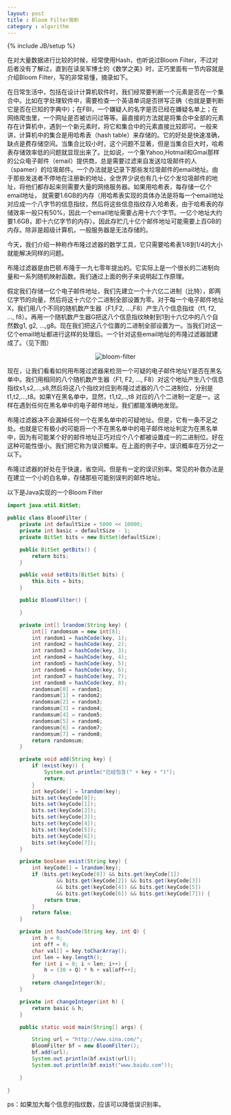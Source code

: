 ```yaml
---
layout: post
title : Bloom Filter简析
category : algorithm
---
```

{% include JB/setup %}

在对大量数据进行比较的时候，经常使用Hash，也听说过Bloom Filter，不过对后者没有了解过，直到在读吴军博士的《数学之美》时，正巧里面有一节内容就是介绍Bloom Filter，写的非常易懂，摘录如下。

在日常生活中，包括在设计计算机软件时，我们经常要判断一个元素是否在一个集合中。比如在字处理软件中，需要检查一个英语单词是否拼写正确（也就是要判断它是否在已知的字典中）；在FBI，一个嫌疑人的名字是否已经在嫌疑名单上；在网络爬虫里，一个网址是否被访问过等等。最直接的方法就是将集合中全部的元素存在计算机中，遇到一个新元素时，将它和集合中的元素直接比较即可。一般来讲，计算机中的集合是用哈希表（hash table）来存储的。它的好处是快速准确，缺点是费存储空间。当集合比较小时，这个问题不显著，但是当集合巨大时，哈希表存储效率低的问题就显现出来了。比如说，一个象Yahoo,Hotmail和Gmai那样的公众电子邮件（email）提供商，总是需要过滤来自发送垃圾邮件的人（spamer）的垃圾邮件。一个办法就是记录下那些发垃圾邮件的email地址。由于那些发送者不停地在注册新的地址，全世界少说也有几十亿个发垃圾邮件的地址，将他们都存起来则需要大量的网络服务器。如果用哈希表，每存储一亿个email地址， 就需要1.6GB的内存（用哈希表实现的具体办法是将每一个email地址对应成一个八字节的信息指纹，然后将这些信息指纹存入哈希表，由于哈希表的存储效率一般只有50%，因此一个email地址需要占用十六个字节。一亿个地址大约要1.6GB，即十六亿字节的内存）。因此存贮几十亿个邮件地址可能需要上百GB的内存。除非是超级计算机，一般服务器是无法存储的。

今天，我们介绍一种称作布隆过滤器的数学工具，它只需要哈希表1/8到1/4的大小就能解决同样的问题。

布隆过滤器是由巴顿.布隆于一九七零年提出的。它实际上是一个很长的二进制向量和一系列随机映射函数。我们通过上面的例子来说明起工作原理。

假定我们存储一亿个电子邮件地址，我们先建立一个十六亿二进制（比特），即两亿字节的向量，然后将这十六亿个二进制全部设置为零。对于每一个电子邮件地址X，我们用八个不同的随机数产生器（F1,F2, ...,F8）产生八个信息指纹（f1, f2, ..., f8）。再用一个随机数产生器G把这八个信息指纹映射到1到十六亿中的八个自然数g1, g2, ...,g8。现在我们把这八个位置的二进制全部设置为一。当我们对这一亿个email地址都进行这样的处理后。一个针对这些email地址的布隆过滤器就建成了。（见下图）

<center><img alt="bloom-filter" src="{{ ASSET_PATH }}hooligan/img/post/bloom-filter.jpg"/></center>

现在，让我们看看如何用布隆过滤器来检测一个可疑的电子邮件地址Y是否在黑名单中。我们用相同的八个随机数产生器（F1, F2, ..., F8）对这个地址产生八个信息指纹s1,s2,...,s8,然后将这八个指纹对应到布隆过滤器的八个二进制位，分别是t1,t2,...,t8。如果Y在黑名单中，显然，t1,t2,..,t8 对应的八个二进制一定是一。这样在遇到任何在黑名单中的电子邮件地址，我们都能准确地发现。

布隆过滤器决不会漏掉任何一个在黑名单中的可疑地址。但是，它有一条不足之处。也就是它有极小的可能将一个不在黑名单中的电子邮件地址判定为在黑名单中，因为有可能某个好的邮件地址正巧对应个八个都被设置成一的二进制位。好在这种可能性很小。我们把它称为误识概率。在上面的例子中，误识概率在万分之一以下。
 
布隆过滤器的好处在于快速，省空间。但是有一定的误识别率。常见的补救办法是在建立一个小的白名单，存储那些可能别误判的邮件地址。

以下是Java实现的一个Bloom Filter

```java
import java.util.BitSet;

public class BloomFilter {      
	private int defaultSize = 5000 << 10000;
	private int basic = defaultSize - 1;
	private BitSet bits = new BitSet(defaultSize);

	public BitSet getBits() {
		return bits;
	}

	public void setBits(BitSet bits) {
		this.bits = bits;
	}

	public BloomFilter() {

	}

	private int[] lrandom(String key) {
		int[] randomsum = new int[8];
		int random1 = hashCode(key, 1);
		int random2 = hashCode(key, 2);
		int random3 = hashCode(key, 3);
		int random4 = hashCode(key, 4);
		int random5 = hashCode(key, 5);
		int random6 = hashCode(key, 6);
		int random7 = hashCode(key, 7);
		int random8 = hashCode(key, 8);
		randomsum[0] = random1;
		randomsum[1] = random2;
		randomsum[2] = random3;
		randomsum[3] = random4;
		randomsum[4] = random5;
		randomsum[5] = random6;
		randomsum[6] = random7;
		randomsum[7] = random8;
		return randomsum;
	}

	private void add(String key) {
		if (exist(key)) {
			System.out.println("已经包含(" + key + ")");
			return;
		}
		int keyCode[] = lrandom(key);
		bits.set(keyCode[0]);
		bits.set(keyCode[1]);
		bits.set(keyCode[2]);
		bits.set(keyCode[3]);
		bits.set(keyCode[4]);
		bits.set(keyCode[5]);
		bits.set(keyCode[6]);
		bits.set(keyCode[7]);
	}

	private boolean exist(String key) {
		int keyCode[] = lrandom(key);
		if (bits.get(keyCode[0]) && bits.get(keyCode[1])
				&& bits.get(keyCode[2]) && bits.get(keyCode[3])
				&& bits.get(keyCode[4]) && bits.get(keyCode[5])
				&& bits.get(keyCode[6]) && bits.get(keyCode[7])) {
			return true;
		}
		return false;
	}

	private int hashCode(String key, int Q) {
		int h = 0;
		int off = 0;
		char val[] = key.toCharArray();
		int len = key.length();
		for (int i = 0; i < len; i++) {
			h = (30 + Q) * h + val[off++];
		}
		return changeInteger(h);
	}

	private int changeInteger(int h) {
		return basic & h;
	}

	public static void main(String[] args) {

		String url = "http://www.sina.com/";
		BloomFilter bf = new BloomFilter();
		bf.add(url);
		System.out.println(bf.exist(url));
		System.out.println(bf.exist("www.baidu.com"));

	}
  
}     
```

ps：如果加大每个信息的指纹数，应该可以降低误识别率。
